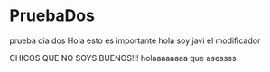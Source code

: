 # PruebaDos
prueba dia dos
Hola esto es importante 
hola soy javi el modificador

CHICOS QUE NO SOYS BUENOS!!!
holaaaaaaaa que asessss
